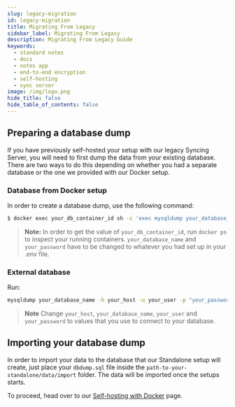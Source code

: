 ```yaml
---
slug: legacy-migration
id: legacy-migration
title: Migrating From Legacy
sidebar_label: Migrating From Legacy
description: Migrating From Legacy Guide
keywords:
  - standard notes
  - docs
  - notes app
  - end-to-end encryption
  - self-hosting
  - sync server
image: /img/logo.png
hide_title: false
hide_table_of_contents: false
---
```


## Preparing a database dump

If you have previously self-hosted your setup with our legacy Syncing Server, you will need to first dump the data from your existing database. There are two ways to do this depending on whether you had a separate database or the one we provided with our Docker setup.

### Database from Docker setup

In order to create a database dump, use the following command:

   ```bash
   $ docker exec your_db_container_id sh -c 'exec mysqldump your_database_name -uroot -p "your_password"' > ./dbdump.sql
   ```

  > **Note:** In order to get the value of `your_db_container_id`, run `docker ps` to inspect your running containers. `your_database_name` and `your_password` have to be changed to whatever you had set up in your .env file.

### External database

Run:

  ```bash
  mysqldump your_database_name -h your_host -u your_user -p "your_password" > ./dbdump.sql
  ```

  > **Note** Change `your_host`, `your_database_name`, `your_user` and `your_password` to values that you use to connect to your database.

## Importing your database dump

In order to import your data to the database that our Standalone setup will create, just place your `dbdump.sql` file inside the `path-to-your-standalone/data/import` folder. The data will be imported once the setups starts.

To proceed, head over to our [Self-hosting with Docker](./docker.md) page.
